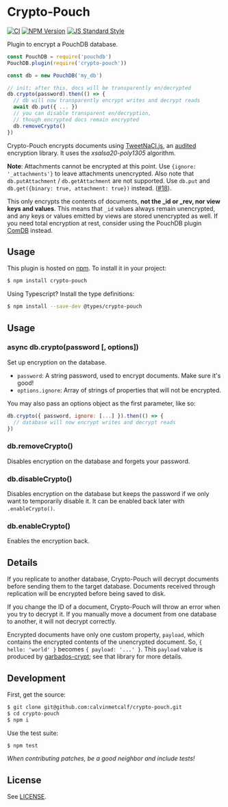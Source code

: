 # Crypto-Pouch

[![CI](https://github.com/calvinmetcalf/crypto-pouch/actions/workflows/ci.yaml/badge.svg)](https://github.com/calvinmetcalf/crypto-pouch/actions/workflows/ci.yaml)
[![NPM Version](https://img.shields.io/npm/v/crypto-pouch.svg?style=flat-square)](https://www.npmjs.com/package/crypto-pouch)
[![JS Standard Style](https://img.shields.io/badge/code%20style-standard-brightgreen.svg?style=flat-square)](https://github.com/feross/standard)

Plugin to encrypt a PouchDB database.

```js
const PouchDB = require('pouchdb')
PouchDB.plugin(require('crypto-pouch'))

const db = new PouchDB('my_db')

// init; after this, docs will be transparently en/decrypted
db.crypto(password).then(() => {
  // db will now transparently encrypt writes and decrypt reads
  await db.put({ ... })
  // you can disable transparent en/decryption,
  // though encrypted docs remain encrypted
  db.removeCrypto()
})
```

Crypto-Pouch encrypts documents using [TweetNaCl.js](https://github.com/dchest/tweetnacl-js), an [audited](https://cure53.de/tweetnacl.pdf) encryption library. It uses the *xsalsa20-poly1305* algorithm.

**Note**: Attachments cannot be encrypted at this point. Use `{ignore: '_attachments'}` to leave attachments unencrypted. Also note that `db.putAttachment` / `db.getAttachment` are not supported. Use `db.put` and `db.get({binary: true, attachment: true})` instead. ([#18](https://github.com/calvinmetcalf/crypto-pouch/issues/13)).

This only encrypts the contents of documents, **not the \_id or \_rev, nor view keys and values**. This means that `_id` values always remain unencrypted, and any keys or values emitted by views are stored unencrypted as well. If you need total encryption at rest, consider using the PouchDB plugin [ComDB](https://github.com/garbados/comdb) instead.

## Usage

This plugin is hosted on [npm](http://npmjs.com/). To install it in your project:

```bash
$ npm install crypto-pouch
```
Using Typescript? Install the type definitions:

```bash
$ npm install --save-dev @types/crypto-pouch
```

## Usage

### async db.crypto(password [, options])

Set up encryption on the database.

- `password`: A string password, used to encrypt documents. Make sure it's good!
- `options.ignore`: Array of strings of properties that will not be encrypted.

You may also pass an options object as the first parameter, like so:

```javascript
db.crypto({ password, ignore: [...] }).then(() => {
  // database will now encrypt writes and decrypt reads
})
```

### db.removeCrypto()

Disables encryption on the database and forgets your password.

### db.disableCrypto()

Disables encryption on the database but keeps the password if we only want to temporarily disable it. It can be enabled back later with `.enableCrypto()`.

### db.enableCrypto()

Enables the encryption back.

## Details

If you replicate to another database, Crypto-Pouch will decrypt documents before
sending them to the target database. Documents received through replication will
be encrypted before being saved to disk.

If you change the ID of a document, Crypto-Pouch will throw an error when you try
to decrypt it. If you manually move a document from one database to another,
it will not decrypt correctly.

Encrypted documents have only one custom property, `payload`, which contains the
encrypted contents of the unencrypted document. So, `{ hello: 'world' }` becomes
`{ payload: '...' }`. This `payload` value is produced by [garbados-crypt](https://github.com/garbados/crypt#garbados-crypt); see that library for more details.

## Development

First, get the source:

```bash
$ git clone git@github.com:calvinmetcalf/crypto-pouch.git
$ cd crypto-pouch
$ npm i
```

Use the test suite:

```bash
$ npm test
```

*When contributing patches, be a good neighbor and include tests!*

## License

See [LICENSE](./LICENSE).
